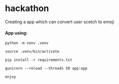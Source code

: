 # hackathon

Creating a app which can convert user scetch to emoji

#### App using:

`python -m venv .venv`

`source .venv/bin/activate`

`pip install -r requirements.txt`

`gunicorn --reload --threads 50 app:app`

`enjoy`
